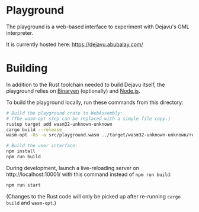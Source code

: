 # Playground

The playground is a web-based interface to experiment with Dejavu's GML interpreter.

It is currently hosted here: https://dejavu.abubalay.com/

# Building

In addition to the Rust toolchain needed to build Dejavu itself, the playground relies on [Binaryen] (optionally) and [Node.js].

[binaryen]: https://github.com/WebAssembly/binaryen/
[node.js]: https://nodejs.org/

To build the playground locally, run these commands from this directory:

```bash
# Build the playground crate to WebAssembly:
# (The wasm-opt step can be replaced with a simple file copy.)
rustup target add wasm32-unknown-unknown
cargo build --release
wasm-opt -Os -o src/playground.wasm ../target/wasm32-unknown-unknown/release/playground.wasm

# Build the user interface:
npm install
npm run build
```

During development, launch a live-reloading server on http://localhost:10001/ with this command instead of `npm run build`:

```bash
npm run start
```

(Changes to the Rust code will only be picked up after re-running `cargo build` and `wasm-opt`.)
